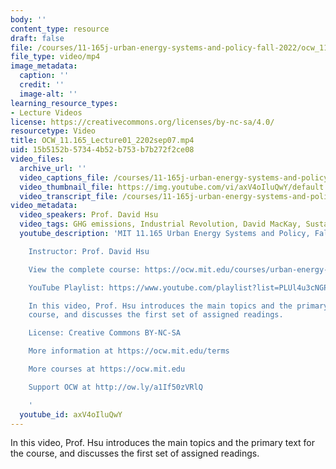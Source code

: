 ```yaml
---
body: ''
content_type: resource
draft: false
file: /courses/11-165j-urban-energy-systems-and-policy-fall-2022/ocw_11165_lecture01_2202sep07_360p_16_9.mp4
file_type: video/mp4
image_metadata:
  caption: ''
  credit: ''
  image-alt: ''
learning_resource_types:
- Lecture Videos
license: https://creativecommons.org/licenses/by-nc-sa/4.0/
resourcetype: Video
title: OCW_11.165_Lecture01_2202sep07.mp4
uid: 15b5152b-5734-4b52-b753-b7b272f2ce08
video_files:
  archive_url: ''
  video_captions_file: /courses/11-165j-urban-energy-systems-and-policy-fall-2022/1yHUnqYtd2dW1OMLvxk6K1raiuiewGISO_transcript.webvtt
  video_thumbnail_file: https://img.youtube.com/vi/axV4oIluQwY/default.jpg
  video_transcript_file: /courses/11-165j-urban-energy-systems-and-policy-fall-2022/1yHUnqYtd2dW1OMLvxk6K1raiuiewGISO_transcript.pdf
video_metadata:
  video_speakers: Prof. David Hsu
  video_tags: GHG emissions, Industrial Revolution, David MacKay, Sustainable Energy
  youtube_description: 'MIT 11.165 Urban Energy Systems and Policy, Fall 2022

    Instructor: Prof. David Hsu

    View the complete course: https://ocw.mit.edu/courses/urban-energy-systems-and-policy-fall-2022/

    YouTube Playlist: https://www.youtube.com/playlist?list=PLUl4u3cNGP63SEOB1q95TFs0hwyf1d7BG

    In this video, Prof. Hsu introduces the main topics and the primary text for the
    course, and discusses the first set of assigned readings.

    License: Creative Commons BY-NC-SA

    More information at https://ocw.mit.edu/terms

    More courses at https://ocw.mit.edu

    Support OCW at http://ow.ly/a1If50zVRlQ

    '
  youtube_id: axV4oIluQwY
---
```

In this video, Prof. Hsu introduces the main topics and the primary text for the course, and discusses the first set of assigned readings.